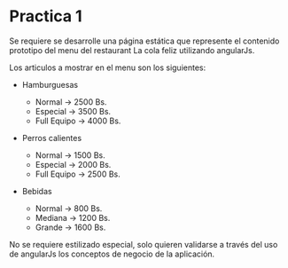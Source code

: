 # Practica 1

Se requiere se desarrolle una página estática que represente el contenido prototipo del menu del restaurant La cola feliz utilizando angularJs.

Los articulos a mostrar en el menu son los siguientes:

- Hamburguesas
    - Normal -> 2500 Bs.
    - Especial -> 3500 Bs.
    - Full Equipo -> 4000 Bs.

- Perros calientes
    - Normal -> 1500 Bs.
    - Especial -> 2000 Bs.
    - Full Equipo -> 2500 Bs.

- Bebidas
    - Normal -> 800 Bs.
    - Mediana -> 1200 Bs.
    - Grande -> 1600 Bs.

No se requiere estilizado especial, solo quieren validarse a través del uso de angularJs los conceptos de negocio de la aplicación.